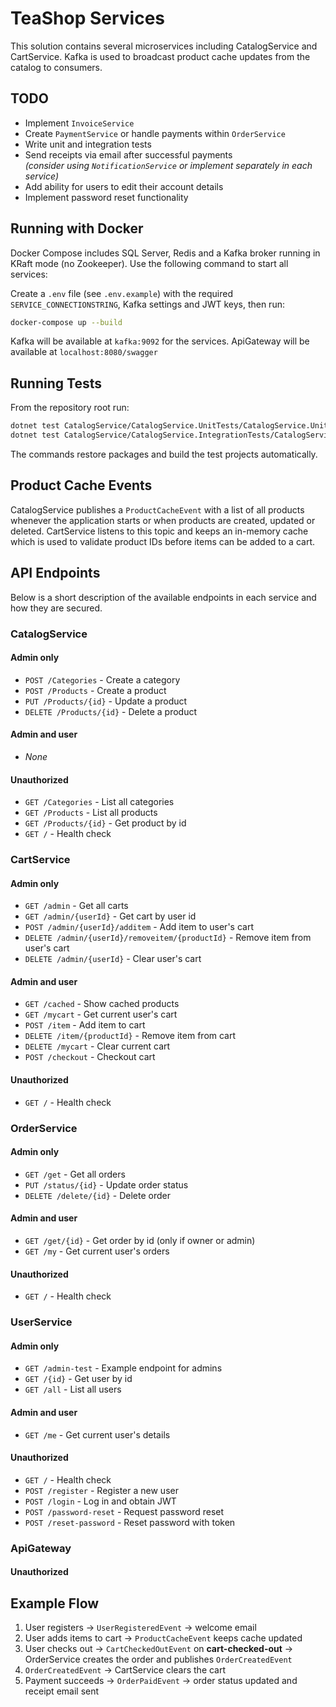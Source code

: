 # TeaShop Services

This solution contains several microservices including CatalogService and CartService. Kafka is used to broadcast product cache updates from the catalog to consumers.

## TODO

- Implement `InvoiceService`
- Create `PaymentService` or handle payments within `OrderService`
- Write unit and integration tests
- Send receipts via email after successful payments  
      *(consider using `NotificationService` or implement separately in each service)*
- Add ability for users to edit their account details
- Implement password reset functionality

## Running with Docker

Docker Compose includes SQL Server, Redis and a Kafka broker running in KRaft mode (no Zookeeper). Use the following command to start all services:

Create a `.env` file (see `.env.example`) with the required `SERVICE_CONNECTIONSTRING`,
Kafka settings and JWT keys, then run:

```bash
docker-compose up --build
```

Kafka will be available at `kafka:9092` for the services.
ApiGateway will be available at `localhost:8080/swagger`

## Running Tests

From the repository root run:

```bash
dotnet test CatalogService/CatalogService.UnitTests/CatalogService.UnitTests.csproj
dotnet test CatalogService/CatalogService.IntegrationTests/CatalogService.IntegrationTests.csproj
```

The commands restore packages and build the test projects automatically.

## Product Cache Events

CatalogService publishes a `ProductCacheEvent` with a list of all products whenever the application starts or when products are created, updated or deleted. CartService listens to this topic and keeps an in-memory cache which is used to validate product IDs before items can be added to a cart.

## API Endpoints

Below is a short description of the available endpoints in each service and how they are secured.

### CatalogService

#### Admin only
- `POST /Categories` - Create a category
- `POST /Products` - Create a product
- `PUT /Products/{id}` - Update a product
- `DELETE /Products/{id}` - Delete a product

#### Admin and user
- _None_

#### Unauthorized
- `GET /Categories` - List all categories
- `GET /Products` - List all products
- `GET /Products/{id}` - Get product by id
- `GET /` - Health check

### CartService

#### Admin only
- `GET /admin` - Get all carts
- `GET /admin/{userId}` - Get cart by user id
- `POST /admin/{userId}/additem` - Add item to user's cart
- `DELETE /admin/{userId}/removeitem/{productId}` - Remove item from user's cart
- `DELETE /admin/{userId}` - Clear user's cart

#### Admin and user
- `GET /cached` - Show cached products
- `GET /mycart` - Get current user's cart
- `POST /item` - Add item to cart
- `DELETE /item/{productId}` - Remove item from cart
- `DELETE /mycart` - Clear current cart
- `POST /checkout` - Checkout cart

#### Unauthorized
- `GET /` - Health check

### OrderService

#### Admin only
- `GET /get` - Get all orders
- `PUT /status/{id}` - Update order status
- `DELETE /delete/{id}` - Delete order

#### Admin and user
- `GET /get/{id}` - Get order by id (only if owner or admin)
- `GET /my` - Get current user's orders

#### Unauthorized
- `GET /` - Health check

### UserService

#### Admin only
- `GET /admin-test` - Example endpoint for admins
- `GET /{id}` - Get user by id
- `GET /all` - List all users

#### Admin and user
- `GET /me` - Get current user's details

#### Unauthorized
- `GET /` - Health check
- `POST /register` - Register a new user
- `POST /login` - Log in and obtain JWT
- `POST /password-reset` - Request password reset
- `POST /reset-password` - Reset password with token


### ApiGateway

#### Unauthorized

## Example Flow

1. User registers -> `UserRegisteredEvent` -> welcome email
2. User adds items to cart -> `ProductCacheEvent` keeps cache updated
3. User checks out -> `CartCheckedOutEvent` on **cart-checked-out** -> OrderService creates the order and publishes `OrderCreatedEvent`
4. `OrderCreatedEvent` -> CartService clears the cart
5. Payment succeeds -> `OrderPaidEvent` -> order status updated and receipt email sent
